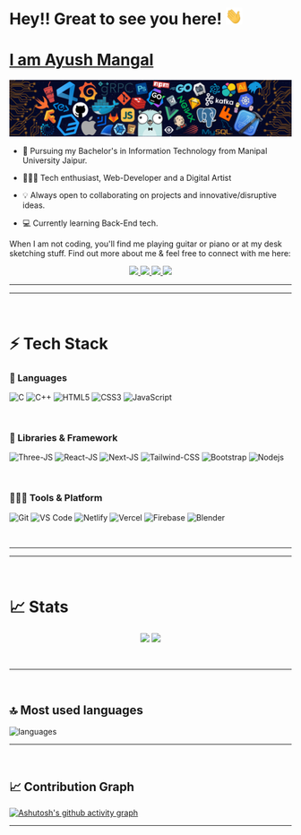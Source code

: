 # Hey!! Great to see you here! <img src="src/wave.gif" width="30px" height="30px">


<a href="https://www.ayushmangal.com
"><h1>I am Ayush Mangal</h1></a>
<img src="src/header_.png">

* 📖 Pursuing my Bachelor's in Information Technology from Manipal University Jaipur. 

* 🧑🏻‍💻 Tech enthusiast, Web-Developer and a Digital Artist 

* 💡 Always open to collaborating on projects and innovative/disruptive ideas. 

* 💻 Currently learning Back-End tech.


When I am not coding, you'll find me playing guitar or piano or at my desk sketching stuff. Find out more about me & feel free to connect with me here:

<p align="center">
	<a href="https://www.linkedin.com/in/0xayushM/">
		<img src="https://img.shields.io/badge/LinkedIn-0077B5?style=for-the-badge&logo=linkedin&logoColor=white" />
	</a>
	<a href="https://twitter.com/0xayushM">
		<img src="https://img.shields.io/badge/Twitter-1DA1F2?style=for-the-badge&logo=twitter&logoColor=white" />
	</a>
  <a href="https://www.ayushmangal.com">
		<img src="https://img.shields.io/badge/portfolio-1AA260?style=for-the-badge&logo=About.me&logoColor=white" />
	</a>
  <a href="mailto:mangal.ayush.4982@gmail.com">
		<img src="https://img.shields.io/badge/Gmail-D14836?style=for-the-badge&logo=gmail&logoColor=white" />
	</a>
</p>

<hr>
<hr>
<br>

# ⚡ Tech Stack

### 🚀 Languages

![C](https://img.shields.io/badge/C-00599C?style=for-the-badge&logo=c&logoColor=white)
![C++](https://img.shields.io/badge/C%2B%2B-00599C?style=for-the-badge&logo=c%2B%2B&logoColor=white)
![HTML5](https://img.shields.io/badge/HTML5-E34F26?style=for-the-badge&logo=html5&logoColor=white)
![CSS3](https://img.shields.io/badge/CSS3-1572B6?style=for-the-badge&logo=css3&logoColor=white)
![JavaScript](https://img.shields.io/badge/JavaScript-323330?style=for-the-badge&logo=javascript&logoColor=F7DF1E)

<br>

### 🧩 Libraries & Framework

![Three-JS](https://img.shields.io/badge/Three.Js-cc00ff?style=for-the-badge&logo=threedotjs&logoColor=white)
![React-JS](https://img.shields.io/badge/ReactJs-20232A?style=for-the-badge&logo=react&logoColor=61DAFB)
![Next-JS](https://img.shields.io/badge/Next.Js-00ffff?style=for-the-badge&logo=nextdotjs&logoColor=61DAFB)
![Tailwind-CSS](https://img.shields.io/badge/Tailwind-ff6666?style=for-the-badge&logo=tailwindcss&logoColor=61DAFB)
![Bootstrap](https://img.shields.io/badge/Bootstrap-563D7C?style=for-the-badge&logo=bootstrap&logoColor=white)
![Nodejs](https://img.shields.io/badge/Node.js-339933?style=for-the-badge&logo=nodedotjs&logoColor=white)

<br>

### 🧑🏻‍💻 Tools & Platform

![Git](https://img.shields.io/badge/Git-F05032?style=for-the-badge&logo=git&logoColor=white)
![VS Code](https://img.shields.io/badge/Visual_Studio_Code-0078D4?style=for-the-badge&logo=visual%20studio%20code&logoColor=white)
![Netlify](https://img.shields.io/badge/Netlify-00C7B7?style=for-the-badge&logo=netlify&logoColor=white)
![Vercel](https://img.shields.io/badge/Vercel-000000?style=for-the-badge&logo=vercel&logoColor=white)
![Firebase](https://img.shields.io/badge/Firebase-0099ff?style=for-the-badge&logo=firebase&logoColor=white)
![Blender](https://img.shields.io/badge/Blender-003366?style=for-the-badge&logo=blender&logoColor=white)

<br>
<hr>
<hr>
<br>

# 📈 Stats

<p align="center">
  <img width="48%" src="https://github-readme-stats.vercel.app/api?username=0xayushM&show_icons=true&hide_border=true&theme=radical" />
  <img width="48%" src="https://github-readme-streak-stats.herokuapp.com/?user=0xayushM&hide_border=true&theme=radical" />
</p>
<br>
<hr>
<br>

## 🔝 Most used languages

  <img alt="languages" src="https://github-readme-stats.vercel.app/api/top-langs/?username=0xayushM&layout=compact&hide_border=true&theme=radical" />

<br>
<hr>
<br>

## 📈 Contribution Graph

[![Ashutosh's github activity graph](https://github-readme-activity-graph.cyclic.app/graph?username=0xayushM&theme=react-dark)](https://github.com/ashutosh00710/github-readme-activity-graph)

---